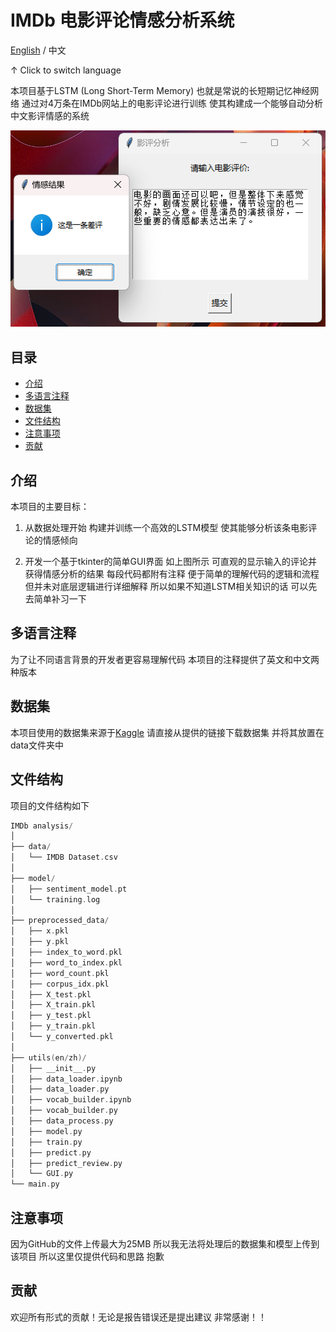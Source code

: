 # IMDb 电影评论情感分析系统

[English](readme.md)  /  中文

↑ Click to switch language

本项目基于LSTM (Long Short-Term Memory) 也就是常说的长短期记忆神经网络 通过对4万条在IMDb网站上的电影评论进行训练 使其构建成一个能够自动分析中文影评情感的系统

![演示](index_zh.png)

## 目录

- [介绍](#介绍)
- [多语言注释](#多语言注释)
- [数据集](#数据集)
- [文件结构](#文件结构)
- [注意事项](#注意事项)
- [贡献](#贡献)

## 介绍

本项目的主要目标：

1. 从数据处理开始 构建并训练一个高效的LSTM模型 使其能够分析该条电影评论的情感倾向

2. 开发一个基于tkinter的简单GUI界面 如上图所示 可直观的显示输入的评论并获得情感分析的结果
   每段代码都附有注释 便于简单的理解代码的逻辑和流程 但并未对底层逻辑进行详细解释 所以如果不知道LSTM相关知识的话 可以先去简单补习一下

## 多语言注释

为了让不同语言背景的开发者更容易理解代码 本项目的注释提供了英文和中文两种版本

## 数据集

本项目使用的数据集来源于[Kaggle](https://www.kaggle.com/datasets/lakshmi25npathi/imdb-dataset-of-50k-movie-reviews)
请直接从提供的链接下载数据集 并将其放置在data文件夹中

## 文件结构

项目的文件结构如下

```c++
IMDb analysis/
│
├── data/ 
│   └── IMDB Dataset.csv
│
├── model/
│   ├── sentiment_model.pt
│   └── training.log 
│
├── preprocessed_data/
│   ├── x.pkl
│   ├── y.pkl
│   ├── index_to_word.pkl
│   ├── word_to_index.pkl
│   ├── word_count.pkl
│   ├── corpus_idx.pkl
│   ├── X_test.pkl
│   ├── X_train.pkl
│   ├── y_test.pkl
│   ├── y_train.pkl
│   └── y_converted.pkl 
│
├── utils(en/zh)/
│   ├── __init__.py 
│   ├── data_loader.ipynb
│   ├── data_loader.py
│   ├── vocab_builder.ipynb
│   ├── vocab_builder.py
│   ├── data_process.py
│   ├── model.py
│   ├── train.py
│   ├── predict.py
│   ├── predict_review.py
│   └── GUI.py
└── main.py 
```

## 注意事项

因为GitHub的文件上传最大为25MB 所以我无法将处理后的数据集和模型上传到该项目 所以这里仅提供代码和思路 抱歉

## 贡献

欢迎所有形式的贡献！无论是报告错误还是提出建议 非常感谢！！